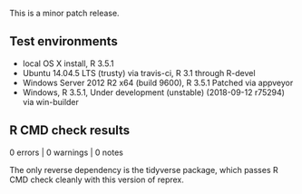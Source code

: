 This is a minor patch release.

## Test environments

* local OS X install, R 3.5.1
* Ubuntu 14.04.5 LTS (trusty) via travis-ci, R 3.1 through R-devel
* Windows Server 2012 R2 x64 (build 9600), R 3.5.1 Patched via appveyor
* Windows, R 3.5.1, Under development (unstable) (2018-09-12 r75294) via win-builder

## R CMD check results
  		  
0 errors | 0 warnings | 0 notes

The only reverse dependency is the tidyverse package, which passes R CMD check cleanly with this version of reprex.
